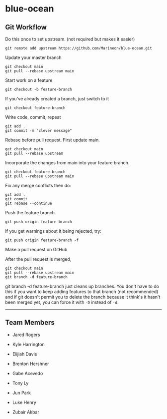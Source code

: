 



# blue-ocean

Git Workflow
------------


Do this once to set upstream. (not required but makes it easier)

    git remote add upstream https://github.com/Marineon/blue-ocean.git

Update your master branch

    git checkout main
    git pull --rebase upstream main

Start work on a feature

    git checkout -b feature-branch

If you've already created a branch, just switch to it

    git checkout feature-branch

Write code, commit, repeat

    git add .
    git commit -m "clever message"

Rebase before pull request. First update main.

    get checkout main
    git pull --rebase upstream

Incorporate the changes from main into your feature branch.

    git checkout feature-branch
    git pull --rebase upstream main

Fix any merge conflicts then do:

    git add .
    git commit
    git rebase --continue

Push the feature branch.

    git push origin feature-branch

If you get warnings about it being rejected, try:

    git push origin feature-branch -f

Make a pull request on GitHub

After the pull request is merged,

    git checkout main
    git pull --rebase upstream main
    git branch -d feature-branch

git branch -d feature-branch just cleans up branches. You don't have to do this if you want to keep adding features to that branch (not recommended) and if git doesn't permit you to delete the branch because it think's it hasn't been merged yet, you can force it with `-D` instead of `-d`.

---

## Team Members

- Jared Rogers

- Kyle Harrington

- Elijiah Davis

- Brenton Hershner

- Gabe Acevedo

- Tony Ly

- Jun Park

- Luke Henry

- Zubair Akbar
